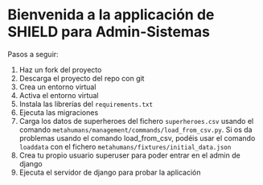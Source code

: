 # Bienvenida a la applicación de SHIELD para Admin-Sistemas

Pasos a seguir:
1. Haz un fork del proyecto
2. Descarga el proyecto del repo con git
3. Crea un entorno virtual
4. Activa el entorno virtual
5. Instala las librerías del `requirements.txt`
6. Ejecuta las migraciones
7. Carga los datos de superheroes del fichero `superheroes.csv` usando el comando `metahumans/management/commands/load_from_csv.py`. Si os da problemas usando el comando load_from_csv, podéis usar el comando `loaddata` con el fichero `metahumans/fixtures/initial_data.json` 
8. Crea tu propio usuario superuser para poder entrar en el admin de django
9. Ejecuta el servidor de django para probar la aplicación

